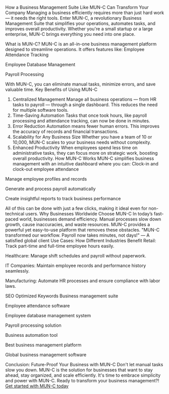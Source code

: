 How a Business Management Suite Like MUN-C Can Transform Your Company
Managing a business efficiently requires more than just hard work — it needs the right tools. Enter MUN-C, a revolutionary Business Management Suite that simplifies your operations, automates tasks, and improves overall productivity. Whether you're a small startup or a large enterprise, MUN-C brings everything you need into one place.

What is MUN-C?
MUN-C is an all-in-one business management platform designed to streamline operations. It offers features like:
Employee Attendance Tracking


Employee Database Management


Payroll Processing


With MUN-C, you can eliminate manual tasks, minimize errors, and save valuable time.
Key Benefits of Using MUN-C
1. Centralized Management
Manage all business operations — from HR tasks to payroll — through a single dashboard. This reduces the need for multiple software tools.
2. Time-Saving Automation
Tasks that once took hours, like payroll processing and attendance tracking, can now be done in minutes.
3. Error Reduction
Automation means fewer human errors. This improves the accuracy of records and financial transactions.
4. Scalability for Any Business Size
Whether you have a team of 10 or 10,000, MUN-C scales to your business needs without complexity.
5. Enhanced Productivity
When employees spend less time on administrative tasks, they can focus more on strategic work, boosting overall productivity.
How MUN-C Works
MUN-C simplifies business management with an intuitive dashboard where you can:
Clock-in and clock-out employee attendance


Manage employee profiles and records


Generate and process payroll automatically


Create insightful reports to track business performance


All of this can be done with just a few clicks, making it ideal even for non-technical users.
Why Businesses Worldwide Choose MUN-C
In today’s fast-paced world, businesses demand efficiency. Manual processes slow down growth, cause inaccuracies, and waste resources. MUN-C provides a powerful yet easy-to-use platform that removes these obstacles.
"MUN-C transformed our workflow. Payroll now takes minutes, not days!" — A satisfied global client
Use Cases: How Different Industries Benefit
Retail: Track part-time and full-time employee hours easily.


Healthcare: Manage shift schedules and payroll without paperwork.


IT Companies: Maintain employee records and performance history seamlessly.


Manufacturing: Automate HR processes and ensure compliance with labor laws.


SEO Optimized Keywords
Business management suite


Employee attendance software


Employee database management system


Payroll processing solution


Business automation tool


Best business management platform


Global business management software


Conclusion: Future-Proof Your Business with MUN-C
Don't let manual tasks slow you down. MUN-C is the solution for businesses that want to stay ahead, stay organized, and scale efficiently. It's time to embrace simplicity and power with MUN-C.
Ready to transform your business management?!<a href="https://mymunc.com/"> Get started with MUN-C today</a>


